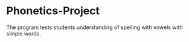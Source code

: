 # Phonetics-Project
The program tests students understanding of spelling with vowels with simple words.
